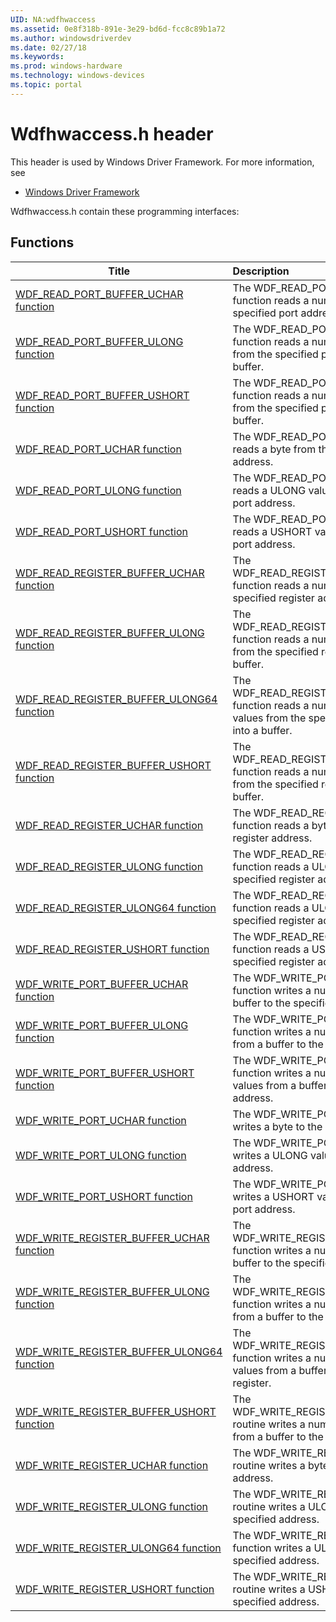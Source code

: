 ```yaml
---
UID: NA:wdfhwaccess
ms.assetid: 0e8f318b-891e-3e29-bd6d-fcc8c89b1a72
ms.author: windowsdriverdev
ms.date: 02/27/18
ms.keywords: 
ms.prod: windows-hardware
ms.technology: windows-devices
ms.topic: portal
---
```


# Wdfhwaccess.h header



This header is used by Windows Driver Framework. For more information, see
- [Windows Driver Framework](../_wdf/index.md)

Wdfhwaccess.h contain these programming interfaces:


## Functions

| Title   | Description   |
| ---- |:---- |
| [WDF_READ_PORT_BUFFER_UCHAR function](nf-wdfhwaccess-wdf_read_port_buffer_uchar.md) | The WDF_READ_PORT_BUFFER_UCHAR function reads a number of bytes from the specified port address into a buffer. |
| [WDF_READ_PORT_BUFFER_ULONG function](nf-wdfhwaccess-wdf_read_port_buffer_ulong.md) | The WDF_READ_PORT_BUFFER_ULONG function reads a number of ULONG values from the specified port address into a buffer. |
| [WDF_READ_PORT_BUFFER_USHORT function](nf-wdfhwaccess-wdf_read_port_buffer_ushort.md) | The WDF_READ_PORT_BUFFER_USHORT function reads a number of USHORT values from the specified port address into a buffer. |
| [WDF_READ_PORT_UCHAR function](nf-wdfhwaccess-wdf_read_port_uchar.md) | The WDF_READ_PORT_UCHAR function reads a byte from the specified port address. |
| [WDF_READ_PORT_ULONG function](nf-wdfhwaccess-wdf_read_port_ulong.md) | The WDF_READ_PORT_ULONG function reads a ULONG value from the specified port address. |
| [WDF_READ_PORT_USHORT function](nf-wdfhwaccess-wdf_read_port_ushort.md) | The WDF_READ_PORT_USHORT function reads a USHORT value from the specified port address. |
| [WDF_READ_REGISTER_BUFFER_UCHAR function](nf-wdfhwaccess-wdf_read_register_buffer_uchar.md) | The WDF_READ_REGISTER_BUFFER_UCHAR function reads a number of bytes from the specified register address into a buffer. |
| [WDF_READ_REGISTER_BUFFER_ULONG function](nf-wdfhwaccess-wdf_read_register_buffer_ulong.md) | The WDF_READ_REGISTER_BUFFER_ULONG function reads a number of ULONG values from the specified register address into a buffer. |
| [WDF_READ_REGISTER_BUFFER_ULONG64 function](nf-wdfhwaccess-wdf_read_register_buffer_ulong64.md) | The WDF_READ_REGISTER_BUFFER_ULONG64 function reads a number of ULONG64 values from the specified register address into a buffer. |
| [WDF_READ_REGISTER_BUFFER_USHORT function](nf-wdfhwaccess-wdf_read_register_buffer_ushort.md) | The WDF_READ_REGISTER_BUFFER_USHORT function reads a number of USHORT values from the specified register address into a buffer. |
| [WDF_READ_REGISTER_UCHAR function](nf-wdfhwaccess-wdf_read_register_uchar.md) | The WDF_READ_REGISTER_UCHAR function reads a byte from the specified register address. |
| [WDF_READ_REGISTER_ULONG function](nf-wdfhwaccess-wdf_read_register_ulong.md) | The WDF_READ_REGISTER_ULONG function reads a ULONG value from the specified register address. |
| [WDF_READ_REGISTER_ULONG64 function](nf-wdfhwaccess-wdf_read_register_ulong64.md) | The WDF_READ_REGISTER_ULONG64 function reads a ULONG64 value from the specified register address. |
| [WDF_READ_REGISTER_USHORT function](nf-wdfhwaccess-wdf_read_register_ushort.md) | The WDF_READ_REGISTER_USHORT function reads a USHORT value from the specified register address. |
| [WDF_WRITE_PORT_BUFFER_UCHAR function](nf-wdfhwaccess-wdf_write_port_buffer_uchar.md) | The WDF_WRITE_PORT_BUFFER_UCHAR function writes a number of bytes from a buffer to the specified port. |
| [WDF_WRITE_PORT_BUFFER_ULONG function](nf-wdfhwaccess-wdf_write_port_buffer_ulong.md) | The WDF_WRITE_PORT_BUFFER_ULONG function writes a number of ULONG values from a buffer to the specified port address. |
| [WDF_WRITE_PORT_BUFFER_USHORT function](nf-wdfhwaccess-wdf_write_port_buffer_ushort.md) | The WDF_WRITE_PORT_BUFFER_USHORT function writes a number of USHORT values from a buffer to the specified port address. |
| [WDF_WRITE_PORT_UCHAR function](nf-wdfhwaccess-wdf_write_port_uchar.md) | The WDF_WRITE_PORT_UCHAR function writes a byte to the specified port address. |
| [WDF_WRITE_PORT_ULONG function](nf-wdfhwaccess-wdf_write_port_ulong.md) | The WDF_WRITE_PORT_ULONG function writes a ULONG value to the specified port address. |
| [WDF_WRITE_PORT_USHORT function](nf-wdfhwaccess-wdf_write_port_ushort.md) | The WDF_WRITE_PORT_USHORT function writes a USHORT value to the specified port address. |
| [WDF_WRITE_REGISTER_BUFFER_UCHAR function](nf-wdfhwaccess-wdf_write_register_buffer_uchar.md) | The WDF_WRITE_REGISTER_BUFFER_UCHAR function writes a number of bytes from a buffer to the specified register. |
| [WDF_WRITE_REGISTER_BUFFER_ULONG function](nf-wdfhwaccess-wdf_write_register_buffer_ulong.md) | The WDF_WRITE_REGISTER_BUFFER_ULONG function writes a number of ULONG values from a buffer to the specified register. |
| [WDF_WRITE_REGISTER_BUFFER_ULONG64 function](nf-wdfhwaccess-wdf_write_register_buffer_ulong64.md) | The WDF_WRITE_REGISTER_BUFFER_ULONG64 function writes a number of ULONG64 values from a buffer to the specified register. |
| [WDF_WRITE_REGISTER_BUFFER_USHORT function](nf-wdfhwaccess-wdf_write_register_buffer_ushort.md) | The WDF_WRITE_REGISTER_BUFFER_USHORT routine writes a number of USHORT values from a buffer to the specified register. |
| [WDF_WRITE_REGISTER_UCHAR function](nf-wdfhwaccess-wdf_write_register_uchar.md) | The WDF_WRITE_REGISTER_UCHAR routine writes a byte to the specified address. |
| [WDF_WRITE_REGISTER_ULONG function](nf-wdfhwaccess-wdf_write_register_ulong.md) | The WDF_WRITE_REGISTER_ULONG routine writes a ULONG value to the specified address. |
| [WDF_WRITE_REGISTER_ULONG64 function](nf-wdfhwaccess-wdf_write_register_ulong64.md) | The WDF_WRITE_REGISTER_ULONG64 function writes a ULONG64 value to the specified address. |
| [WDF_WRITE_REGISTER_USHORT function](nf-wdfhwaccess-wdf_write_register_ushort.md) | The WDF_WRITE_REGISTER_USHORT routine writes a USHORT value to the specified address. |
